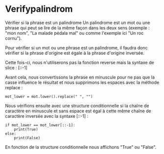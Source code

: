 # Verifypalindrom
Vérifier si la phrase est un palindrome 
Un palindrome est un mot ou une phrase qui peut se lire de la même façon dans les deux sens (exemple : "mon nom", "La malade pédala mal" ou comme l'exemple ici "Un roc cornu").

Pour vérifier si un mot ou une phrase est un palindrome, il faudra donc vérifier si la phrase d'origine est égale à la phrase d'origine inversée.

Cette fois-ci, nous n'utiliserons pas la fonction reverse mais la syntaxe de slice : [::-1]

Avant cela, nous convertissons la phrase en minuscule pour ne pas que la casse influence le résultat et nous supprimons les espaces avec la méthode replace :

    mot_lower = mot.lower().replace(" ", "")

Nous vérifions ensuite avec une structure conditionnelle si la chaîne de caractère en minuscule et sans espace est égal à cette même chaîne de caractère inversée avec la syntaxe [::-1] :

    if mot_lower == mot_lower[::-1]:
        print(True)
    else:
        print(False)

En fonction de la structure conditionnelle nous affichons "True" ou "False".
